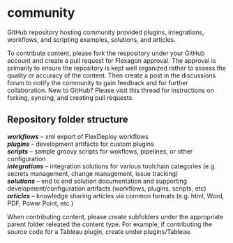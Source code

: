# community

GitHub repository hosting community provided plugins, integrations, workflows, and scripting examples, solutions, and articles.

To contribute content, please fork the respository under your GitHub account and create a pull request for Flexagon approval. The approval is primarily to ensure the repository is kept well organized rather to assess the quality or accuracy of the content.  Then create a post in the discussions forum to notify the community to gain feedback and for further collaboration.  New to GitHub?  Please visit this thread for instructions on forking, syncing, and creating pull requests.

## Repository folder structure

***workflows*** – xml export of FlexDeploy workflows<br>
***plugins*** – development artifacts for custom plugins<br>
***scripts*** – sample groovy scripts for wokflows, pipelines, or other configuration<br>
***integrations*** – integration solutions for various toolchain categories (e.g. secrets management, change management, issue tracking)<br>
***solutions*** – end to end solution documentation and supporting development/configuration artifacts (workflows, plugins, scripts, etc)<br>
***articles*** – knowledge sharing articles via common formats (e.g. html, Word, PDF, Power Point, etc.)<br>

When contributing content, please create subfolders under the appropriate parent folder releated the content type.  For example, if contributing the source code for a Tableau plugin, create under plugins/Tableau.

